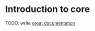 # Introduction to core

TODO: write [great documentation](http://jacobian.org/writing/great-documentation/what-to-write/)
